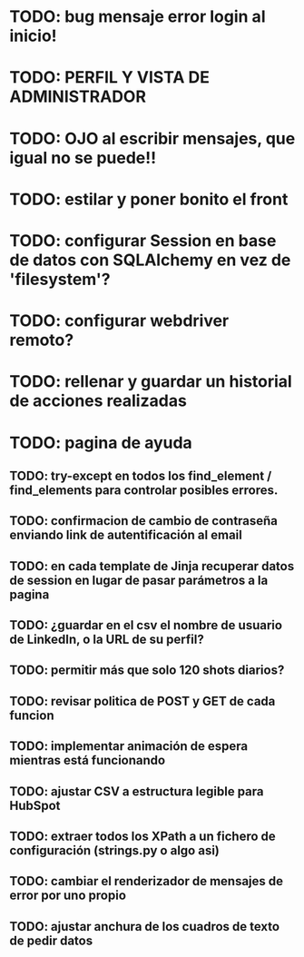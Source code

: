 # TODO: bug mensaje error login al inicio!
# TODO: PERFIL Y VISTA DE ADMINISTRADOR
# TODO: OJO al escribir mensajes, que igual no se puede!!
# TODO: estilar y poner bonito el front
# TODO: configurar Session en base de datos con SQLAlchemy en vez de 'filesystem'?
# TODO: configurar webdriver remoto?
# TODO: rellenar y guardar un historial de acciones realizadas
# TODO: pagina de ayuda

## TODO: try-except en todos los find_element / find_elements para controlar posibles errores.
## TODO: confirmacion de cambio de contraseña enviando link de autentificación al email
## TODO: en cada template de Jinja recuperar datos de session en lugar de pasar parámetros a la pagina
## TODO: ¿guardar en el csv el nombre de usuario de LinkedIn, o la URL de su perfil?
## TODO: permitir más que solo 120 shots diarios?
## TODO: revisar politica de POST y GET de cada funcion
## TODO: implementar animación de espera mientras está funcionando
## TODO: ajustar CSV a estructura legible para HubSpot
## TODO: extraer todos los XPath a un fichero de configuración (strings.py o algo asi)
## TODO: cambiar el renderizador de mensajes de error por uno propio
## TODO: ajustar anchura de los cuadros de texto de pedir datos
